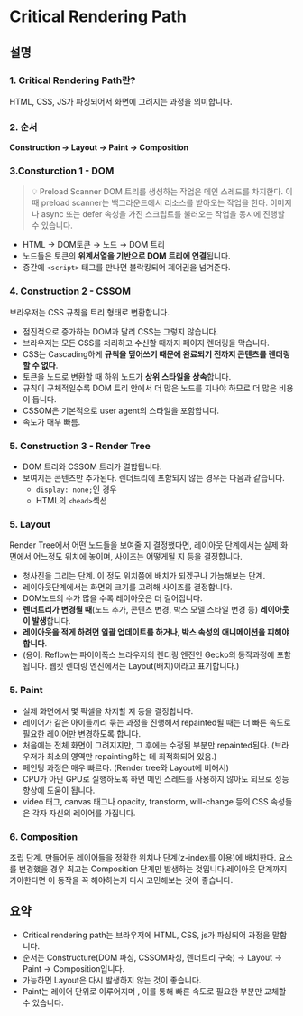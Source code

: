 # Critical Rendering Path

## 설명

### 1.  Critical Rendering Path란?

HTML, CSS, JS가 파싱되어서 화면에 그려지는 과정을 의미합니다.

### 2. 순서

**Construction → Layout → Paint → Composition**

### 3.Consturction 1 - DOM

>💡 Preload Scanner DOM 트리를 생성하는 작업은 메인 스레드를 차지한다. 이때 preload scanner는 백그라운드에서 리소스를 받아오는 작업을 한다. 이미지나 async 또는 defer 속성을 가진 스크립트를 불러오는 작업을 동시에 진행할 수 있습니다.

- HTML → DOM토큰 → 노드 → DOM 트리
- 노드들은 토큰의 **위계서열을 기반으로 DOM 트리에 연결**됩니다.
- 중간에 `<script>` 태그를 만나면 블락킹되어 제어권을 넘겨준다.

### 4.  Construction 2 - CSSOM

브라우저는 CSS 규칙을 트리 형태로 변환합니다.

- 점진적으로 증가하는 DOM과 달리 CSS는 그렇지 않습니다.
- 브라우저는 모든 CSS를 처리하고 수신할 때까지 페이지 렌더링을 막습니다.
- CSS는 Cascading하게 **규칙을 덮어쓰기 때문에 완료되기 전까지 콘텐츠를 렌더링할 수 없다**.
- 토큰을 노드로 변환할 때 하위 노드가 **상위 스타일을 상속**합니다.
- 규칙이 구체적일수록 DOM 트리 안에서 더 많은 노드를 지나야 하므로 더 많은 비용이 듭니다.
- CSSOM은 기본적으로 user agent의 스타일을 포함합니다.
- 속도가 매우 빠름.

### 5. Construction 3 - Render Tree

- DOM 트리와 CSSOM 트리가 결합됩니다.
- 보여지는 콘텐츠만 추가된다. 렌더트리에 포함되지 않는 경우는 다음과 같습니다.
  - `display: none;`인 경우
  - HTML의 `<head>`섹션

### 5.  Layout

Render Tree에서 어떤 노드들을 보여줄 지 결정했다면, 레이아웃 단계에서는 실제 화면에서 어느정도 위치에 놓이며, 사이즈는 어떻게될 지 등을 결정합니다.

- 청사진을 그리는 단계. 이 정도 위치쯤에 배치가 되겠구나 가늠해보는 단계.
- 레이아웃단계에서는 화면의 크기를 고려해 사이즈를 결정합니다.
- DOM노드의 수가 많을 수록 레이아웃은 더 길어집니다.
- **렌더트리가 변경될 때**(노드 추가, 콘텐츠 변경, 박스 모델 스타일 변경 등) **레이아웃이 발생**합니다.
- **레이아웃을 적게 하려면 일괄 업데이트를 하거나, 박스 속성의 애니메이션을 피해야합니다**.
- (용어: Reflow는 파이어폭스 브라우저의 렌더링 엔진인 Gecko의 동작과정에 포함됩니다. 웹킷 렌더링 엔진에서는 Layout(배치)이라고 표기합니다.)

### 5.  Paint

- 실제 화면에서 몇 픽셀을 차지할 지 등을 결정합니다.
- 레이어가 같은 아이들끼리 묶는 과정을 진행해서 repainted될 때는 더 빠른 속도로 필요한 레이어만 변경하도록 합니다.
- 처음에는 전체 화면이 그려지지만, 그 후에는 수정된 부분만 repainted된다. (브라우저가 최소의 영역만 repainting하는 데 최적화되어 있음.)
- 페인팅 과정은 매우 빠르다. (Render tree와 Layout에 비해서)
- CPU가 아닌 GPU로 실행하도록 하면 메인 스레드를 사용하지 않아도 되므로 성능향상에 도움이 됩니다.
- video 태그, canvas 태그나 opacity, transform, will-change 등의 CSS 속성들은 각자 자신의 레이어를 가집니다.

### 6.  Composition

조립 단계. 만들어둔 레이어들을 정확한 위치나 단계(z-index를 이용)에 배치한다. 요소를 변경했을 경우 최고는 Composition 단계만 발생하는 것입니다.레이아웃 단계까지 가야한다면 이 동작을 꼭 해야하는지 다시 고민해보는 것이 좋습니다.

## 요약

- Critical rendering path는 브라우저에 HTML, CSS, js가 파싱되어 과정을 말합니다.
- 순서는 Constructure(DOM 파싱, CSSOM파싱, 렌더트리 구축) -> Layout -> Paint -> Composition입니다.
- 가능하면 Layout은 다시 발생하지 않는 것이 좋습니다.
- Paint는 레이어 단위로 이루어지며 , 이를 통해 빠른 속도로 필요한 부분만 교체할 수 있습니다.